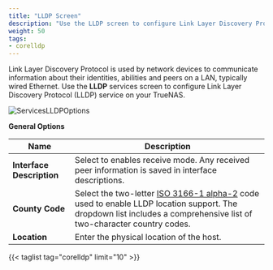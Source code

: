 ```yaml
---
title: "LLDP Screen"
description: "Use the LLDP screen to configure Link Layer Discovery Protocol (LLDP) on your TrueNAS"
weight: 50
tags:
- corelldp
---
```


Link Layer Discovery Protocol is used by network devices to communicate information about their identities, abilities and peers on a LAN, typically wired Ethernet. Use the **LLDP** services screen to configure Link Layer Discovery Protocol (LLDP) service on your TrueNAS.


![ServicesLLDPOptions](/images/CORE/12.0/ServicesLLDPOptions.png "LLDP Service Options")

**General Options**

| Name | Description |
|------|-------------|
| **Interface Description** | Select to enables receive mode. Any received peer information is saved in interface descriptions. |
| **County Code** | Select the two-letter [ISO 3166-1 alpha-2](https://www.iso.org/obp/ui/) code used to enable LLDP location support. The dropdown list includes a comprehensive list of two-character country codes. |
| **Location** | Enter the physical location of the host. |

{{< taglist tag="corelldp" limit="10" >}}
